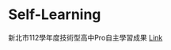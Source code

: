 # Self-Learning
新北市112學年度技術型高中Pro自主學習成果
[Link][def]

[def]: https://gaojie0648.github.io/Self-Learning/